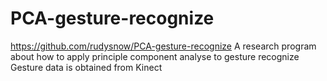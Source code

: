 PCA-gesture-recognize
=====================

https://github.com/rudysnow/PCA-gesture-recognize
A research program about how to apply principle component analyse to gesture recognize
Gesture data is obtained from Kinect